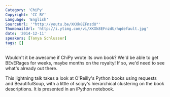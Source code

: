 ```yaml
---
Category: 'ChiPy'
Copyright: 'CC BY'
Language: 'English'
SourceUrl: '"http://youtu.be/XKXk8EFnzdU"'
ThumbnailUrl: 'http://i.ytimg.com/vi/XKXk8EFnzdU/hqdefault.jpg'
date: '2014-12-11'
speakers: [Tanya Schlusser]
tags: []
---
```

Wouldn't it be awesome if ChiPy wrote its own book? We'd be able to get BEvERages for weeks, maybe months on the royalty! If so, we'd need to see what's already out there.

This lightning talk takes a look at O'Reilly's Python books using requests and BeautifulSoup, with a little of scipy's hierarchical clustering on the book descriptions. It is presented in an iPython notebook.